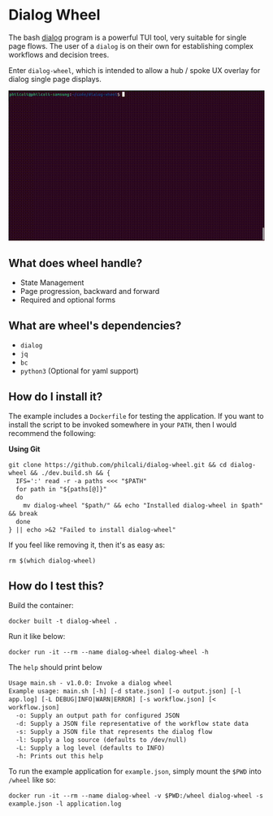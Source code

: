 # Dialog Wheel

The bash [dialog][1] program is a powerful TUI tool, very suitable for single
page flows. The user of a `dialog` is on their own for establishing complex
workflows and decision trees.

Enter `dialog-wheel`, which is intended to allow a hub / spoke UX overlay
for dialog single page displays.

![Example Gif](images/example.gif)

## What does wheel handle?

- State Management
- Page progression, backward and forward
- Required and optional forms

## What are wheel's dependencies?

- `dialog`
- `jq`
- `bc`
- `python3` (Optional for yaml support)

## How do I install it?

The example includes a `Dockerfile` for testing the application. If you want
to install the script to be invoked somewhere in your `PATH`, then I would
recommend the following:

__Using Git__
```
git clone https://github.com/philcali/dialog-wheel.git && cd dialog-wheel && ./dev.build.sh && {
  IFS=':' read -r -a paths <<< "$PATH"
  for path in "${paths[@]}"
  do
    mv dialog-wheel "$path/" && echo "Installed dialog-wheel in $path" && break
  done
} || echo >&2 "Failed to install dialog-wheel"
```

If you feel like removing it, then it's as easy as:

```
rm $(which dialog-wheel)
```

## How do I test this?


Build the container:

```
docker built -t dialog-wheel .
```

Run it like below:
```
docker run -it --rm --name dialog-wheel dialog-wheel -h
```

The `help` should print below
```
Usage main.sh - v1.0.0: Invoke a dialog wheel
Example usage: main.sh [-h] [-d state.json] [-o output.json] [-l app.log] [-L DEBUG|INFO|WARN|ERROR] [-s workflow.json] [< workflow.json]
  -o: Supply an output path for configured JSON
  -d: Supply a JSON file representative of the workflow state data
  -s: Supply a JSON file that represents the dialog flow
  -l: Supply a log source (defaults to /dev/null)
  -L: Supply a log level (defaults to INFO)
  -h: Prints out this help
```

To run the example application for `example.json`, simply mount the `$PWD` into `/wheel` like so:

```
docker run -it --rm --name dialog-wheel -v $PWD:/wheel dialog-wheel -s example.json -l application.log
```

[1]: https://linuxcommand.org/lc3_adv_dialog.php
